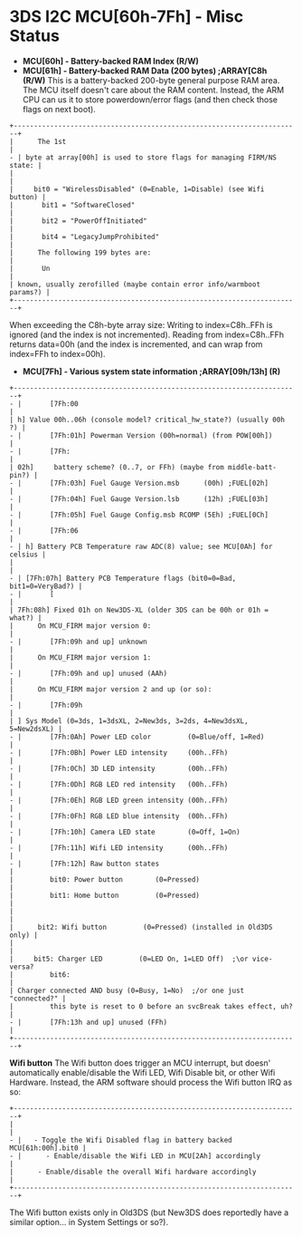 # 3DS I2C MCU\[60h-7Fh\] - Misc Status


- **MCU\[60h\] - Battery-backed RAM Index (R/W)**
- **MCU\[61h\] - Battery-backed RAM Data (200 bytes) ;ARRAY\[C8h\
(R/W)**
This is a battery-backed 200-byte general purpose RAM area. The MCU
itself doesn\'t care about the RAM content. Instead, the ARM CPU can us
it to store powerdown/error flags (and then check those flags on next
boot).

```
+-----------------------------------------------------------------------+
|      The 1st                                                          |
- | byte at array[00h] is used to store flags for managing FIRM/NS state: |
|                                                                       |
|     bit0 = "WirelessDisabled" (0=Enable, 1=Disable) (see Wifi button) |
|       bit1 = "SoftwareClosed"                                         |
|       bit2 = "PowerOffInitiated"                                      |
|       bit4 = "LegacyJumpProhibited"                                   |
|      The following 199 bytes are:                                     |
|       Un                                                              |
| known, usually zerofilled (maybe contain error info/warmboot params?) |
+-----------------------------------------------------------------------+
```

When exceeding the C8h-byte array size: Writing to index=C8h..FFh is
ignored (and the index is not incremented). Reading from index=C8h..FFh
returns data=00h (and the index is incremented, and can wrap from
index=FFh to index=00h).

- **MCU\[7Fh\] - Various system state information ;ARRAY\[09h/13h\] (R)**

```
+-----------------------------------------------------------------------+
- |       [7Fh:00                                                         |
| h] Value 00h..06h (console model? critical_hw_state?) (usually 00h ?) |
- |       [7Fh:01h] Powerman Version (00h=normal) (from POW[00h])         |
- |       [7Fh:                                                           |
| 02h]     battery scheme? (0..7, or FFh) (maybe from middle-batt-pin?) |
- |       [7Fh:03h] Fuel Gauge Version.msb      (00h) ;FUEL[02h]          |
- |       [7Fh:04h] Fuel Gauge Version.lsb      (12h) ;FUEL[03h]          |
- |       [7Fh:05h] Fuel Gauge Config.msb RCOMP (5Eh) ;FUEL[0Ch]          |
- |       [7Fh:06                                                         |
- | h] Battery PCB Temperature raw ADC(8) value; see MCU[0Ah] for celsius |
|                                                                       |
- | [7Fh:07h] Battery PCB Temperature flags (bit0=0=Bad, bit1=0=VeryBad?) |
- |       [                                                               |
| 7Fh:08h] Fixed 01h on New3DS-XL (older 3DS can be 00h or 01h = what?) |
|      On MCU_FIRM major version 0:                                     |
- |       [7Fh:09h and up] unknown                                        |
|      On MCU_FIRM major version 1:                                     |
- |       [7Fh:09h and up] unused (AAh)                                   |
|      On MCU_FIRM major version 2 and up (or so):                      |
- |       [7Fh:09h                                                        |
| ] Sys Model (0=3ds, 1=3dsXL, 2=New3ds, 3=2ds, 4=New3dsXL, 5=New2dsXL) |
- |       [7Fh:0Ah] Power LED color         (0=Blue/off, 1=Red)           |
- |       [7Fh:0Bh] Power LED intensity     (00h..FFh)                    |
- |       [7Fh:0Ch] 3D LED intensity        (00h..FFh)                    |
- |       [7Fh:0Dh] RGB LED red intensity   (00h..FFh)                    |
- |       [7Fh:0Eh] RGB LED green intensity (00h..FFh)                    |
- |       [7Fh:0Fh] RGB LED blue intensity  (00h..FFh)                    |
- |       [7Fh:10h] Camera LED state        (0=Off, 1=On)                 |
- |       [7Fh:11h] Wifi LED intensity      (00h..FFh)                    |
- |       [7Fh:12h] Raw button states                                     |
|         bit0: Power button        (0=Pressed)                         |
|         bit1: Home button         (0=Pressed)                         |
|                                                                       |
|      bit2: Wifi button         (0=Pressed) (installed in Old3DS only) |
|                                                                       |
|     bit5: Charger LED         (0=LED On, 1=LED Off)  ;\or vice-versa? 
|         bit6:                                                         |
| Charger connected AND busy (0=Busy, 1=No)  ;/or one just "connected?" |
|         this byte is reset to 0 before an svcBreak takes effect, uh?  |
- |       [7Fh:13h and up] unused (FFh)                                   |
+-----------------------------------------------------------------------+
```


**Wifi button**
The Wifi button does trigger an MCU interrupt, but doesn\'
automatically enable/disable the Wifi LED, Wifi Disable bit, or other
Wifi Hardware. Instead, the ARM software should process the Wifi button
IRQ as so:

```
+-----------------------------------------------------------------------+
|                                                                       |
- |   - Toggle the Wifi Disabled flag in battery backed MCU[61h:00h].bit0 |
- |      - Enable/disable the Wifi LED in MCU[2Ah] accordingly            |
|      - Enable/disable the overall Wifi hardware accordingly           |
+-----------------------------------------------------------------------+
```

The Wifi button exists only in Old3DS (but New3DS does reportedly have a
similar option\... in System Settings or so?).



